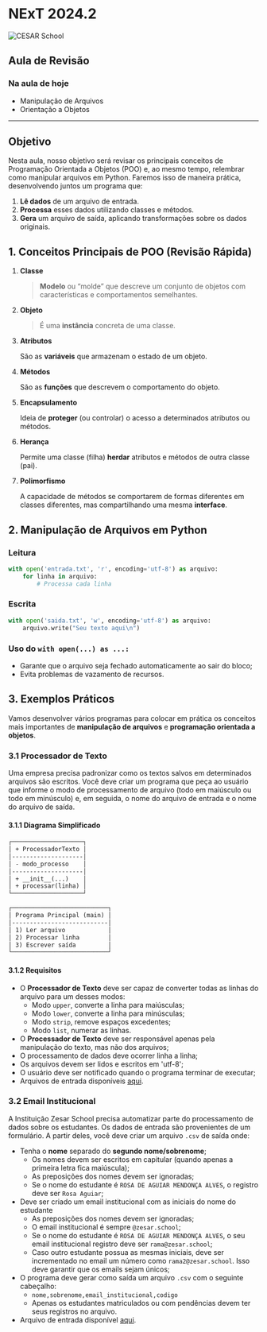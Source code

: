 # NExT 2024.2

![CESAR School](/cesar_school.png)

## Aula de Revisão

### Na aula de hoje

- Manipulação de Arquivos
- Orientação a Objetos

------------------

## Objetivo

Nesta aula, nosso objetivo será revisar os principais conceitos de Programação Orientada a Objetos (POO) e, ao mesmo tempo, relembrar como manipular arquivos em Python. Faremos isso de maneira prática, desenvolvendo juntos um programa que:

1. **Lê dados** de um arquivo de entrada.
2. **Processa** esses dados utilizando classes e métodos.
3. **Gera** um arquivo de saída, aplicando transformações sobre os dados originais.

## 1. Conceitos Principais de POO (Revisão Rápida)

1. **Classe**

    > **Modelo** ou “molde” que descreve um conjunto de objetos com características e comportamentos semelhantes.

2. **Objeto**

    > É uma **instância** concreta de uma classe.

3. **Atributos**

    São as **variáveis** que armazenam o estado de um objeto.

4. **Métodos**

    São as **funções** que descrevem o comportamento do objeto.

5. **Encapsulamento**

    Ideia de **proteger** (ou controlar) o acesso a determinados atributos ou métodos.

6. **Herança**

    Permite uma classe (filha) **herdar** atributos e métodos de outra classe (pai).

7. **Polimorfismo**

    A capacidade de métodos se comportarem de formas diferentes em classes diferentes, mas compartilhando uma mesma **interface**.

## 2. Manipulação de Arquivos em Python

### Leitura

```python
with open('entrada.txt', 'r', encoding='utf-8') as arquivo:
    for linha in arquivo:
        # Processa cada linha
```

### Escrita

```python
with open('saida.txt', 'w', encoding='utf-8') as arquivo:
    arquivo.write("Seu texto aqui\n")
```

### Uso do `with open(...) as ...:`

- Garante que o arquivo seja fechado automaticamente ao sair do bloco;
- Evita problemas de vazamento de recursos.

## 3. Exemplos Práticos

Vamos desenvolver vários programas para colocar em prática os conceitos mais importantes de **manipulação de arquivos** e **programação orientada a objetos**.

### 3.1 Processador de Texto

Uma empresa precisa padronizar como os textos salvos em determinados arquivos são escritos. Você deve criar um programa que peça ao usuário que informe o modo de processamento de arquivo (todo em maiúsculo ou todo em minúsculo) e, em seguida, o nome do arquivo de entrada e o nome do arquivo de saída.

#### 3.1.1 Diagrama Simplificado

```txt
┌────────────────────┐
│ + ProcessadorTexto │
│--------------------│
│ - modo_processo    │
│--------------------│
│ + __init__(...)    │
│ + processar(linha) │
└────────────────────┘

┌───────────────────────────┐
│ Programa Principal (main) │
│---------------------------│
│ 1) Ler arquivo            │
│ 2) Processar linha        │
│ 3) Escrever saída         │
└───────────────────────────┘
```

#### 3.1.2 Requisitos

- O **Processador de Texto** deve ser capaz de converter todas as linhas do arquivo para um desses modos:
  - Modo `upper`, converte a linha para maiúsculas;
  - Modo `lower`, converte a linha para minúsculas;
  - Modo `strip`, remove espaços excedentes;
  - Modo `list`, numerar as linhas.
- O **Processador de Texto** deve ser responsável apenas pela manipulação do texto, mas não dos arquivos;
- O processamento de dados deve ocorrer linha a linha;
- Os arquivos devem ser lidos e escritos em 'utf-8';
- O usuário deve ser notificado quando o programa terminar de executar;
- Arquivos de entrada disponíveis [aqui](/aula_revisao/processador/).

### 3.2 Email Institucional

A Instituição Zesar School precisa automatizar parte do processamento de dados sobre os estudantes. Os dados de entrada são provenientes de um formulário. A partir deles, você deve criar um arquivo `.csv` de saída onde:

- Tenha o **nome** separado do **segundo nome/sobrenome**;
  - Os nomes devem ser escritos em capitular (quando apenas a primeira letra fica maiúscula);
  - As preposições dos nomes devem ser ignoradas;
  - Se o nome do estudante é `ROSA DE AGUIAR MENDONÇA ALVES`, o registro deve ser `Rosa Aguiar`;
- Deve ser criado um email institucional com as iniciais do nome do estudante
  - As preposições dos nomes devem ser ignoradas;
  - O email institucional é sempre `@zesar.school`;
  - Se o nome do estudante é `ROSA DE AGUIAR MENDONÇA ALVES`, o seu email institucional registro deve ser `rama@zesar.school`;
  - Caso outro estudante possua as mesmas iniciais, deve ser incrementado no email um número como `rama2@zesar.school`. Isso deve garantir que os emails sejam únicos;
- O programa deve gerar como saída um arquivo `.csv` com o seguinte cabeçalho:
  - `nome,sobrenome,email_institucional,codigo`
  - Apenas os estudantes matriculados ou com pendências devem ter seus registros no arquivo.
- Arquivo de entrada disponível [aqui](/aula_revisao/email/dados_entrada.csv).
